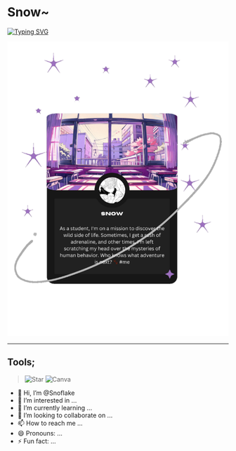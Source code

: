 # Snow~ 
[![Typing SVG](https://readme-typing-svg.demolab.com?font=Arvo&pause=1000&center=true&random=false&width=435&lines=Welcome+to+my+abode....+%E2%9D%84%EF%B8%8F)](https://www.github.com/)

![pfp](https://raw.githubusercontent.com/SnofIake/SnofIake/4fcc8950f76894784bed46d8c13c1f91181d4252/.img/1706624113977.png)

***
## Tools;
> ![Star](https://custom-icon-badges.demolab.com/badge/-Twinkle-gold?style=for-the-badge&logo=star&logoColor=black)
![Canva](https://custom-icon-badges.demolab.com/badge/-Canva-AFEEEE?style=for-the-badge&logo=Canva&logoColor=black)

- 👋 Hi, I’m @SnofIake
- 👀 I’m interested in ...
- 🌱 I’m currently learning ...
- 💞️ I’m looking to collaborate on ...
- 📫 How to reach me ...
- 😄 Pronouns: ...
- ⚡ Fun fact: ...

<!---
SnofIake/SnofIake is a ✨ special ✨ repository because its `README.md` (this file) appears on your GitHub profile.
You can click the Preview link to take a look at your changes.
--->
